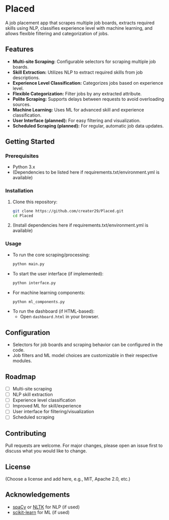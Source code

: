 # Placed

A job placement app that scrapes multiple job boards, extracts required skills using NLP, classifies experience level with machine learning, and allows flexible filtering and categorization of jobs.

## Features

- **Multi-site Scraping:** Configurable selectors for scraping multiple job boards.
- **Skill Extraction:** Utilizes NLP to extract required skills from job descriptions.
- **Experience Level Classification:** Categorizes jobs based on experience level.
- **Flexible Categorization:** Filter jobs by any extracted attribute.
- **Polite Scraping:** Supports delays between requests to avoid overloading sources.
- **Machine Learning:** Uses ML for advanced skill and experience classification.
- **User Interface (planned):** For easy filtering and visualization.
- **Scheduled Scraping (planned):** For regular, automatic job data updates.

## Getting Started

### Prerequisites

- Python 3.x
- (Dependencies to be listed here if requirements.txt/environment.yml is available)

### Installation

1. Clone this repository:
   ```bash
   git clone https://github.com/creater29/Placed.git
   cd Placed
   ```
2. (Install dependencies here if requirements.txt/environment.yml is available)

### Usage

- To run the core scraping/processing:
   ```bash
   python main.py
   ```
- To start the user interface (if implemented):
   ```bash
   python interface.py
   ```
- For machine learning components:
   ```bash
   python ml_components.py
   ```
- To run the dashboard (if HTML-based):
   - Open `dashboard.html` in your browser.

## Configuration

- Selectors for job boards and scraping behavior can be configured in the code.
- Job filters and ML model choices are customizable in their respective modules.

## Roadmap

- [ ] Multi-site scraping
- [ ] NLP skill extraction
- [ ] Experience level classification
- [ ] Improved ML for skill/experience
- [ ] User interface for filtering/visualization
- [ ] Scheduled scraping

## Contributing

Pull requests are welcome. For major changes, please open an issue first to discuss what you would like to change.

## License

(Choose a license and add here, e.g., MIT, Apache 2.0, etc.)

## Acknowledgements

- [spaCy](https://spacy.io/) or [NLTK](https://www.nltk.org/) for NLP (if used)
- [scikit-learn](https://scikit-learn.org/) for ML (if used)
